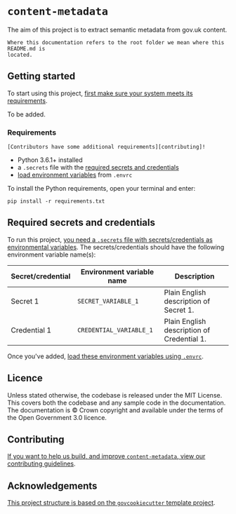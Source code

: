 # `content-metadata`

The aim of this project is to extract semantic metadata from gov.uk content.

```{warning}
Where this documentation refers to the root folder we mean where this README.md is
located.
```

## Getting started

To start using this project, [first make sure your system meets its
requirements](#requirements).

To be added.

### Requirements

```{note} Requirements for contributors
[Contributors have some additional requirements][contributing]!
```

- Python 3.6.1+ installed
- a `.secrets` file with the [required secrets and
  credentials](#required-secrets-and-credentials)
- [load environment variables][docs-loading-environment-variables] from `.envrc`

To install the Python requirements, open your terminal and enter:

```shell
pip install -r requirements.txt
```

## Required secrets and credentials

To run this project, [you need a `.secrets` file with secrets/credentials as
environmental variables][docs-loading-environment-variables-secrets]. The
secrets/credentials should have the following environment variable name(s):

| Secret/credential | Environment variable name | Description                                |
|-------------------|---------------------------|--------------------------------------------|
| Secret 1          | `SECRET_VARIABLE_1`       | Plain English description of Secret 1.     |
| Credential 1      | `CREDENTIAL_VARIABLE_1`   | Plain English description of Credential 1. |

Once you've added, [load these environment variables using
`.envrc`][docs-loading-environment-variables].

## Licence

Unless stated otherwise, the codebase is released under the MIT License. This covers
both the codebase and any sample code in the documentation. The documentation is ©
Crown copyright and available under the terms of the Open Government 3.0 licence.

## Contributing

[If you want to help us build, and improve `content-metadata`, view our
contributing guidelines][contributing].

## Acknowledgements

[This project structure is based on the `govcookiecutter` template
project][govcookiecutter].

[contributing]: ./docs/contributor_guide/CONTRIBUTING.md
[govcookiecutter]: https://github.com/best-practice-and-impact/govcookiecutter
[docs-loading-environment-variables]: ./docs/user_guide/loading_environment_variables.md
[docs-loading-environment-variables-secrets]: ./docs/user_guide/loading_environment_variables.md#storing-secrets-and-credentials
